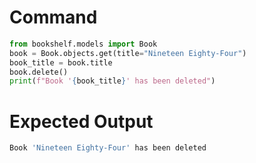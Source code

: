 # Command
```python
from bookshelf.models import Book
book = Book.objects.get(title="Nineteen Eighty-Four")
book_title = book.title  
book.delete()
print(f"Book '{book_title}' has been deleted")
```

# Expected Output
```python
Book 'Nineteen Eighty-Four' has been deleted
```